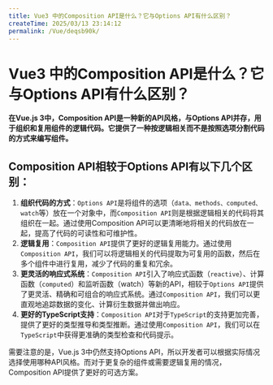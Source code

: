 ```yaml
---
title: Vue3 中的Composition API是什么？它与Options API有什么区别？
createTime: 2025/03/13 23:14:12
permalink: /Vue/deqsb90k/
---
```

# Vue3 中的Composition API是什么？它与Options API有什么区别？

**在Vue.js 3中，Composition API是一种新的API风格，与Options API并存，用于组织和复用组件的逻辑代码。它提供了一种按逻辑相关而不是按照选项分割代码的方式来编写组件。**

## Composition API相较于Options API有以下几个区别：

1. **组织代码的方式**：`Options API`是将组件的选项（`data、methods、computed、watch`等）放在一个对象中，而`Composition API`则是根据逻辑相关的代码将其组织在一起。通过使用Composition API可以更清晰地将相关的代码放在一起，提高了代码的可读性和可维护性。
2. **逻辑复用**：`Composition API`提供了更好的逻辑复用能力。通过使用`Composition API`，我们可以将逻辑相关的代码提取为可复用的函数，然后在多个组件中进行复用，减少了代码的重复和冗余。
3. **更灵活的响应式系统**：`Composition API`引入了响应式函数（`reactive`）、计算函数（`computed`）和监听函数（watch）等新的API，相较于`Options API`提供了更灵活、精确和可组合的响应式系统。通过`Composition API`，我们可以更直观地追踪数据的变化、计算衍生数据并做出响应。
4. **更好的TypeScript支持**：`Composition API`对于`TypeScript`的支持更加完善，提供了更好的类型推导和类型推断。通过使用`Composition API`，我们可以在`TypeScript`中获得更准确的类型检查和代码提示。

需要注意的是，Vue.js 3中仍然支持Options API，所以开发者可以根据实际情况选择使用哪种API风格。而对于更复杂的组件或需要逻辑复用的情况，Composition API提供了更好的可选方案。

